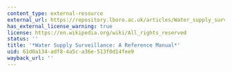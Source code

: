 ```yaml
---
content_type: external-resource
external_url: https://repository.lboro.ac.uk/articles/Water_supply_surveillance_a_reference_manual/9585146
has_external_license_warning: true
license: https://en.wikipedia.org/wiki/All_rights_reserved
status: ''
title: '*Water Supply Surveillance: A Reference Manual*'
uid: 61d0a134-adf8-4a5c-a36e-513f0d14fee9
wayback_url: ''
---
```

